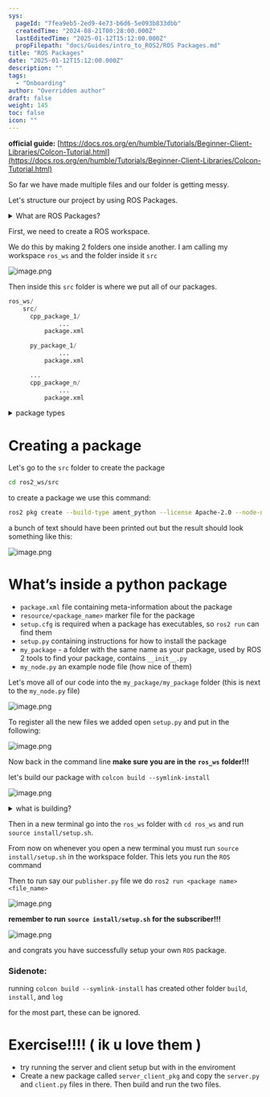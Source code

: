 ```yaml
---
sys:
  pageId: "7fea9eb5-2ed9-4e73-b6d6-5e093b833dbb"
  createdTime: "2024-08-21T00:28:00.000Z"
  lastEditedTime: "2025-01-12T15:12:00.000Z"
  propFilepath: "docs/Guides/intro_to_ROS2/ROS Packages.md"
title: "ROS Packages"
date: "2025-01-12T15:12:00.000Z"
description: ""
tags:
  - "Onboarding"
author: "Overridden author"
draft: false
weight: 145
toc: false
icon: ""
---
```


**official guide:** [https://docs.ros.org/en/humble/Tutorials/Beginner-Client-Libraries/Colcon-Tutorial.html](https://docs.ros.org/en/humble/Tutorials/Beginner-Client-Libraries/Colcon-Tutorial.html)

So far we have made multiple files and our folder is getting messy.

Let's structure our project by using ROS Packages.

<details>

<summary>What are ROS Packages?</summary>

ROS Packages are, as the name implies, packages of code that are highly sharable between ROS developers.

They consist of a folder, `package.xml` file, and source code

```python
      cpp_package_1/
		      ... imagine much code files here ..
          package.xml
```

</details>

First, we need to create a ROS workspace.

We do this by making 2 folders one inside another. I am calling my workspace `ros_ws` and the folder inside it `src`

![image.png](https://prod-files-secure.s3.us-west-2.amazonaws.com/d518164a-d88e-44d1-a4ee-3adb3bd8bce0/70706947-fd18-4537-a67b-e12946812d31/image.png?X-Amz-Algorithm=AWS4-HMAC-SHA256&X-Amz-Content-Sha256=UNSIGNED-PAYLOAD&X-Amz-Credential=ASIAZI2LB466YTPPMOMY%2F20250306%2Fus-west-2%2Fs3%2Faws4_request&X-Amz-Date=20250306T160946Z&X-Amz-Expires=3600&X-Amz-Security-Token=IQoJb3JpZ2luX2VjEOj%2F%2F%2F%2F%2F%2F%2F%2F%2F%2FwEaCXVzLXdlc3QtMiJIMEYCIQDJbeN%2Fd1UpXehqJAeKFO8KstYrIQNPmym%2FDQo390RO%2BQIhAJXicMLih8rN6HrrbvkMZR5TFOAJGvJxgJiAarYmAFLZKv8DCDEQABoMNjM3NDIzMTgzODA1Igzg3OsNTVOZuCJkgHwq3ANzWEe4bktemI6zL208NmVHlNVU6lNpelFq7O03C1p2dTmfhI5RVxsWW8PrC40ZyMSHXQ03R1ZD38eDb4qJh%2BgxvRs9mq%2Bo3pGke59NEjjFrHQ2EqpEgFSSTDwb9Q1iJLOfDZ00Kj%2FBYTdG7Z6xCOhrzKn5ReUfF8lY4VMJ6qzDgURiqBbiM3JIsj0cyvyoPu%2BOLLL%2Fi5ESMX5mcugG3RMyqF7BIPvvh9SXIeYKAFGcG3yOqVO2QLiTscTwOnlMQFXKUbZJkDglRj2YZIqosmQNCX%2BzQjngKvnrRIaVuaZfQ%2Fh1wxDNyE7meSW1AEVHxy9uq9sknDsVv%2BHDfzMtx%2FM6h67cZeMJBEoGmgoNi3M5RMXsE1ss0NXfdVZxmsL9t325Mbnsfby9fCD4dUaZOTlngMjGSBdRmltFW1eR6qtmX7lcXcO3e%2BzLxFHv%2BKV2dLgYfVlfQbioea%2BHpztJ8fUK%2BdiSaejB%2FCzxvjJOAWs4L0B30hE2gKGpbe9nm2hOIZNHvKCfovmsE7ATqXlhMSXv2%2Fok1z9wMMbast4jWqG4zWNwQOuFiQ6w7Zyn5j%2BIWqN7c6h2fi811xLw5EKh39gK0X5A1SU6S1QJ2RZ41nBjYZdnldU%2Bxunvx%2F9zZTCjj6e%2BBjqkAUff6KbGIIrZXBs1lTBf1b8SJLJe3bWMA5%2FpMOG0%2FeVfbWKNaJiw62WFPC2nzNWzvKkhT8kfSemKxGOYRG1wF51mrEto7zz80lc1R1KiNBwOOwkuaYUEg2fFs8kIx840uBX9icvh4J9Bg6i%2BOKa0DgGjvY9r9jBg6y8X%2BNDb2JVx8FJ3xqkcHYI9rYb7thYLinvHKXzV9HErwBA90VDJhzltGcSm&X-Amz-Signature=4140a0765abbc670866eea31a789e279d9eb717552ed93c94d5b54ee0d054a56&X-Amz-SignedHeaders=host&x-id=GetObject)

Then inside this `src` folder is where we put all of our packages.

```python
ros_ws/
    src/
      cpp_package_1/
		      ...
          package.xml

      py_package_1/
		      ...
          package.xml

      ...
      cpp_package_n/
		      ...
          package.xml

```

<details>

<summary>package types</summary>

packages can be either `C++` or python.

the intern file structure is different for each but for this guide we will stick to creating python packages

</details>

# Creating a package

Let's go to the `src` folder to create the package

```bash
cd ros2_ws/src
```

to create a package we use this command:

```bash
ros2 pkg create --build-type ament_python --license Apache-2.0 --node-name my_node my_package
```

a bunch of text should have been printed out but the result should look something like this:

![image.png](https://prod-files-secure.s3.us-west-2.amazonaws.com/d518164a-d88e-44d1-a4ee-3adb3bd8bce0/e6cf1e3f-8512-4a3e-b131-079f800bf3e8/image.png?X-Amz-Algorithm=AWS4-HMAC-SHA256&X-Amz-Content-Sha256=UNSIGNED-PAYLOAD&X-Amz-Credential=ASIAZI2LB466YTPPMOMY%2F20250306%2Fus-west-2%2Fs3%2Faws4_request&X-Amz-Date=20250306T160946Z&X-Amz-Expires=3600&X-Amz-Security-Token=IQoJb3JpZ2luX2VjEOj%2F%2F%2F%2F%2F%2F%2F%2F%2F%2FwEaCXVzLXdlc3QtMiJIMEYCIQDJbeN%2Fd1UpXehqJAeKFO8KstYrIQNPmym%2FDQo390RO%2BQIhAJXicMLih8rN6HrrbvkMZR5TFOAJGvJxgJiAarYmAFLZKv8DCDEQABoMNjM3NDIzMTgzODA1Igzg3OsNTVOZuCJkgHwq3ANzWEe4bktemI6zL208NmVHlNVU6lNpelFq7O03C1p2dTmfhI5RVxsWW8PrC40ZyMSHXQ03R1ZD38eDb4qJh%2BgxvRs9mq%2Bo3pGke59NEjjFrHQ2EqpEgFSSTDwb9Q1iJLOfDZ00Kj%2FBYTdG7Z6xCOhrzKn5ReUfF8lY4VMJ6qzDgURiqBbiM3JIsj0cyvyoPu%2BOLLL%2Fi5ESMX5mcugG3RMyqF7BIPvvh9SXIeYKAFGcG3yOqVO2QLiTscTwOnlMQFXKUbZJkDglRj2YZIqosmQNCX%2BzQjngKvnrRIaVuaZfQ%2Fh1wxDNyE7meSW1AEVHxy9uq9sknDsVv%2BHDfzMtx%2FM6h67cZeMJBEoGmgoNi3M5RMXsE1ss0NXfdVZxmsL9t325Mbnsfby9fCD4dUaZOTlngMjGSBdRmltFW1eR6qtmX7lcXcO3e%2BzLxFHv%2BKV2dLgYfVlfQbioea%2BHpztJ8fUK%2BdiSaejB%2FCzxvjJOAWs4L0B30hE2gKGpbe9nm2hOIZNHvKCfovmsE7ATqXlhMSXv2%2Fok1z9wMMbast4jWqG4zWNwQOuFiQ6w7Zyn5j%2BIWqN7c6h2fi811xLw5EKh39gK0X5A1SU6S1QJ2RZ41nBjYZdnldU%2Bxunvx%2F9zZTCjj6e%2BBjqkAUff6KbGIIrZXBs1lTBf1b8SJLJe3bWMA5%2FpMOG0%2FeVfbWKNaJiw62WFPC2nzNWzvKkhT8kfSemKxGOYRG1wF51mrEto7zz80lc1R1KiNBwOOwkuaYUEg2fFs8kIx840uBX9icvh4J9Bg6i%2BOKa0DgGjvY9r9jBg6y8X%2BNDb2JVx8FJ3xqkcHYI9rYb7thYLinvHKXzV9HErwBA90VDJhzltGcSm&X-Amz-Signature=c2b9de57b4d155174a351e5ac4d6fee8d2483798928228035e9cad17f6b9b7c0&X-Amz-SignedHeaders=host&x-id=GetObject)

# What’s inside a python package

- `package.xml` file containing meta-information about the package
- `resource/<package_name>` marker file for the package
- `setup.cfg` is required when a package has executables, so `ros2 run` can find them
- `setup.py` containing instructions for how to install the package
- `my_package` - a folder with the same name as your package, used by ROS 2 tools to find your package, contains `__init__.py`
- `my_node.py` an example node file (how nice of them)

Let's move all of our code into the `my_package/my_package` folder (this is next to the `my_node.py` file)

![image.png](https://prod-files-secure.s3.us-west-2.amazonaws.com/d518164a-d88e-44d1-a4ee-3adb3bd8bce0/9ce58f11-0da9-4d3e-b86d-506a9685d378/image.png?X-Amz-Algorithm=AWS4-HMAC-SHA256&X-Amz-Content-Sha256=UNSIGNED-PAYLOAD&X-Amz-Credential=ASIAZI2LB466YTPPMOMY%2F20250306%2Fus-west-2%2Fs3%2Faws4_request&X-Amz-Date=20250306T160946Z&X-Amz-Expires=3600&X-Amz-Security-Token=IQoJb3JpZ2luX2VjEOj%2F%2F%2F%2F%2F%2F%2F%2F%2F%2FwEaCXVzLXdlc3QtMiJIMEYCIQDJbeN%2Fd1UpXehqJAeKFO8KstYrIQNPmym%2FDQo390RO%2BQIhAJXicMLih8rN6HrrbvkMZR5TFOAJGvJxgJiAarYmAFLZKv8DCDEQABoMNjM3NDIzMTgzODA1Igzg3OsNTVOZuCJkgHwq3ANzWEe4bktemI6zL208NmVHlNVU6lNpelFq7O03C1p2dTmfhI5RVxsWW8PrC40ZyMSHXQ03R1ZD38eDb4qJh%2BgxvRs9mq%2Bo3pGke59NEjjFrHQ2EqpEgFSSTDwb9Q1iJLOfDZ00Kj%2FBYTdG7Z6xCOhrzKn5ReUfF8lY4VMJ6qzDgURiqBbiM3JIsj0cyvyoPu%2BOLLL%2Fi5ESMX5mcugG3RMyqF7BIPvvh9SXIeYKAFGcG3yOqVO2QLiTscTwOnlMQFXKUbZJkDglRj2YZIqosmQNCX%2BzQjngKvnrRIaVuaZfQ%2Fh1wxDNyE7meSW1AEVHxy9uq9sknDsVv%2BHDfzMtx%2FM6h67cZeMJBEoGmgoNi3M5RMXsE1ss0NXfdVZxmsL9t325Mbnsfby9fCD4dUaZOTlngMjGSBdRmltFW1eR6qtmX7lcXcO3e%2BzLxFHv%2BKV2dLgYfVlfQbioea%2BHpztJ8fUK%2BdiSaejB%2FCzxvjJOAWs4L0B30hE2gKGpbe9nm2hOIZNHvKCfovmsE7ATqXlhMSXv2%2Fok1z9wMMbast4jWqG4zWNwQOuFiQ6w7Zyn5j%2BIWqN7c6h2fi811xLw5EKh39gK0X5A1SU6S1QJ2RZ41nBjYZdnldU%2Bxunvx%2F9zZTCjj6e%2BBjqkAUff6KbGIIrZXBs1lTBf1b8SJLJe3bWMA5%2FpMOG0%2FeVfbWKNaJiw62WFPC2nzNWzvKkhT8kfSemKxGOYRG1wF51mrEto7zz80lc1R1KiNBwOOwkuaYUEg2fFs8kIx840uBX9icvh4J9Bg6i%2BOKa0DgGjvY9r9jBg6y8X%2BNDb2JVx8FJ3xqkcHYI9rYb7thYLinvHKXzV9HErwBA90VDJhzltGcSm&X-Amz-Signature=58c83e8e3040223dab6f0ea88ee1f604ee73552753b461bc4ca9f8d7ac715334&X-Amz-SignedHeaders=host&x-id=GetObject)

To register all the new files we added open `setup.py` and put in the following:

![image.png](https://prod-files-secure.s3.us-west-2.amazonaws.com/d518164a-d88e-44d1-a4ee-3adb3bd8bce0/1cd7c262-4cae-4496-9d75-c178537d24a2/image.png?X-Amz-Algorithm=AWS4-HMAC-SHA256&X-Amz-Content-Sha256=UNSIGNED-PAYLOAD&X-Amz-Credential=ASIAZI2LB466YTPPMOMY%2F20250306%2Fus-west-2%2Fs3%2Faws4_request&X-Amz-Date=20250306T160946Z&X-Amz-Expires=3600&X-Amz-Security-Token=IQoJb3JpZ2luX2VjEOj%2F%2F%2F%2F%2F%2F%2F%2F%2F%2FwEaCXVzLXdlc3QtMiJIMEYCIQDJbeN%2Fd1UpXehqJAeKFO8KstYrIQNPmym%2FDQo390RO%2BQIhAJXicMLih8rN6HrrbvkMZR5TFOAJGvJxgJiAarYmAFLZKv8DCDEQABoMNjM3NDIzMTgzODA1Igzg3OsNTVOZuCJkgHwq3ANzWEe4bktemI6zL208NmVHlNVU6lNpelFq7O03C1p2dTmfhI5RVxsWW8PrC40ZyMSHXQ03R1ZD38eDb4qJh%2BgxvRs9mq%2Bo3pGke59NEjjFrHQ2EqpEgFSSTDwb9Q1iJLOfDZ00Kj%2FBYTdG7Z6xCOhrzKn5ReUfF8lY4VMJ6qzDgURiqBbiM3JIsj0cyvyoPu%2BOLLL%2Fi5ESMX5mcugG3RMyqF7BIPvvh9SXIeYKAFGcG3yOqVO2QLiTscTwOnlMQFXKUbZJkDglRj2YZIqosmQNCX%2BzQjngKvnrRIaVuaZfQ%2Fh1wxDNyE7meSW1AEVHxy9uq9sknDsVv%2BHDfzMtx%2FM6h67cZeMJBEoGmgoNi3M5RMXsE1ss0NXfdVZxmsL9t325Mbnsfby9fCD4dUaZOTlngMjGSBdRmltFW1eR6qtmX7lcXcO3e%2BzLxFHv%2BKV2dLgYfVlfQbioea%2BHpztJ8fUK%2BdiSaejB%2FCzxvjJOAWs4L0B30hE2gKGpbe9nm2hOIZNHvKCfovmsE7ATqXlhMSXv2%2Fok1z9wMMbast4jWqG4zWNwQOuFiQ6w7Zyn5j%2BIWqN7c6h2fi811xLw5EKh39gK0X5A1SU6S1QJ2RZ41nBjYZdnldU%2Bxunvx%2F9zZTCjj6e%2BBjqkAUff6KbGIIrZXBs1lTBf1b8SJLJe3bWMA5%2FpMOG0%2FeVfbWKNaJiw62WFPC2nzNWzvKkhT8kfSemKxGOYRG1wF51mrEto7zz80lc1R1KiNBwOOwkuaYUEg2fFs8kIx840uBX9icvh4J9Bg6i%2BOKa0DgGjvY9r9jBg6y8X%2BNDb2JVx8FJ3xqkcHYI9rYb7thYLinvHKXzV9HErwBA90VDJhzltGcSm&X-Amz-Signature=b9d3ca154fa3d827e0bb2315f84ec9183196820d524dd04637c1ea27cf6c928c&X-Amz-SignedHeaders=host&x-id=GetObject)

Now back in the command line **make sure you are in the** **`ros_ws`** **folder!!!**

let's build our package with `colcon build --symlink-install`

![image.png](https://prod-files-secure.s3.us-west-2.amazonaws.com/d518164a-d88e-44d1-a4ee-3adb3bd8bce0/2f2a0d27-b173-48fd-b189-5f5c0ce65619/image.png?X-Amz-Algorithm=AWS4-HMAC-SHA256&X-Amz-Content-Sha256=UNSIGNED-PAYLOAD&X-Amz-Credential=ASIAZI2LB466YTPPMOMY%2F20250306%2Fus-west-2%2Fs3%2Faws4_request&X-Amz-Date=20250306T160946Z&X-Amz-Expires=3600&X-Amz-Security-Token=IQoJb3JpZ2luX2VjEOj%2F%2F%2F%2F%2F%2F%2F%2F%2F%2FwEaCXVzLXdlc3QtMiJIMEYCIQDJbeN%2Fd1UpXehqJAeKFO8KstYrIQNPmym%2FDQo390RO%2BQIhAJXicMLih8rN6HrrbvkMZR5TFOAJGvJxgJiAarYmAFLZKv8DCDEQABoMNjM3NDIzMTgzODA1Igzg3OsNTVOZuCJkgHwq3ANzWEe4bktemI6zL208NmVHlNVU6lNpelFq7O03C1p2dTmfhI5RVxsWW8PrC40ZyMSHXQ03R1ZD38eDb4qJh%2BgxvRs9mq%2Bo3pGke59NEjjFrHQ2EqpEgFSSTDwb9Q1iJLOfDZ00Kj%2FBYTdG7Z6xCOhrzKn5ReUfF8lY4VMJ6qzDgURiqBbiM3JIsj0cyvyoPu%2BOLLL%2Fi5ESMX5mcugG3RMyqF7BIPvvh9SXIeYKAFGcG3yOqVO2QLiTscTwOnlMQFXKUbZJkDglRj2YZIqosmQNCX%2BzQjngKvnrRIaVuaZfQ%2Fh1wxDNyE7meSW1AEVHxy9uq9sknDsVv%2BHDfzMtx%2FM6h67cZeMJBEoGmgoNi3M5RMXsE1ss0NXfdVZxmsL9t325Mbnsfby9fCD4dUaZOTlngMjGSBdRmltFW1eR6qtmX7lcXcO3e%2BzLxFHv%2BKV2dLgYfVlfQbioea%2BHpztJ8fUK%2BdiSaejB%2FCzxvjJOAWs4L0B30hE2gKGpbe9nm2hOIZNHvKCfovmsE7ATqXlhMSXv2%2Fok1z9wMMbast4jWqG4zWNwQOuFiQ6w7Zyn5j%2BIWqN7c6h2fi811xLw5EKh39gK0X5A1SU6S1QJ2RZ41nBjYZdnldU%2Bxunvx%2F9zZTCjj6e%2BBjqkAUff6KbGIIrZXBs1lTBf1b8SJLJe3bWMA5%2FpMOG0%2FeVfbWKNaJiw62WFPC2nzNWzvKkhT8kfSemKxGOYRG1wF51mrEto7zz80lc1R1KiNBwOOwkuaYUEg2fFs8kIx840uBX9icvh4J9Bg6i%2BOKa0DgGjvY9r9jBg6y8X%2BNDb2JVx8FJ3xqkcHYI9rYb7thYLinvHKXzV9HErwBA90VDJhzltGcSm&X-Amz-Signature=6329e2e85ce948d1d5366f4a6f505d670f0bbd941d475f65f0a9534514f1e483&X-Amz-SignedHeaders=host&x-id=GetObject)

<details>

<summary>what is building?</summary>

if you are a CS major at Rose-Hulman you will learn the answer to this in CSSE132

but TLDR; is it combines all the code files into one program that can be run easily 

</details>

Then in a new terminal go into the `ros_ws` folder with `cd ros_ws` and run `source install/setup.sh`. 

From now on whenever you open a new terminal you must run `source install/setup.sh` in the workspace folder. This lets you run the `ROS` command

Then to run say our `publisher.py` file we do `ros2 run <package name> <file_name>`

![image.png](https://prod-files-secure.s3.us-west-2.amazonaws.com/d518164a-d88e-44d1-a4ee-3adb3bd8bce0/4f4b1219-3a44-4632-aa0a-ce3471699f59/image.png?X-Amz-Algorithm=AWS4-HMAC-SHA256&X-Amz-Content-Sha256=UNSIGNED-PAYLOAD&X-Amz-Credential=ASIAZI2LB466YTPPMOMY%2F20250306%2Fus-west-2%2Fs3%2Faws4_request&X-Amz-Date=20250306T160946Z&X-Amz-Expires=3600&X-Amz-Security-Token=IQoJb3JpZ2luX2VjEOj%2F%2F%2F%2F%2F%2F%2F%2F%2F%2FwEaCXVzLXdlc3QtMiJIMEYCIQDJbeN%2Fd1UpXehqJAeKFO8KstYrIQNPmym%2FDQo390RO%2BQIhAJXicMLih8rN6HrrbvkMZR5TFOAJGvJxgJiAarYmAFLZKv8DCDEQABoMNjM3NDIzMTgzODA1Igzg3OsNTVOZuCJkgHwq3ANzWEe4bktemI6zL208NmVHlNVU6lNpelFq7O03C1p2dTmfhI5RVxsWW8PrC40ZyMSHXQ03R1ZD38eDb4qJh%2BgxvRs9mq%2Bo3pGke59NEjjFrHQ2EqpEgFSSTDwb9Q1iJLOfDZ00Kj%2FBYTdG7Z6xCOhrzKn5ReUfF8lY4VMJ6qzDgURiqBbiM3JIsj0cyvyoPu%2BOLLL%2Fi5ESMX5mcugG3RMyqF7BIPvvh9SXIeYKAFGcG3yOqVO2QLiTscTwOnlMQFXKUbZJkDglRj2YZIqosmQNCX%2BzQjngKvnrRIaVuaZfQ%2Fh1wxDNyE7meSW1AEVHxy9uq9sknDsVv%2BHDfzMtx%2FM6h67cZeMJBEoGmgoNi3M5RMXsE1ss0NXfdVZxmsL9t325Mbnsfby9fCD4dUaZOTlngMjGSBdRmltFW1eR6qtmX7lcXcO3e%2BzLxFHv%2BKV2dLgYfVlfQbioea%2BHpztJ8fUK%2BdiSaejB%2FCzxvjJOAWs4L0B30hE2gKGpbe9nm2hOIZNHvKCfovmsE7ATqXlhMSXv2%2Fok1z9wMMbast4jWqG4zWNwQOuFiQ6w7Zyn5j%2BIWqN7c6h2fi811xLw5EKh39gK0X5A1SU6S1QJ2RZ41nBjYZdnldU%2Bxunvx%2F9zZTCjj6e%2BBjqkAUff6KbGIIrZXBs1lTBf1b8SJLJe3bWMA5%2FpMOG0%2FeVfbWKNaJiw62WFPC2nzNWzvKkhT8kfSemKxGOYRG1wF51mrEto7zz80lc1R1KiNBwOOwkuaYUEg2fFs8kIx840uBX9icvh4J9Bg6i%2BOKa0DgGjvY9r9jBg6y8X%2BNDb2JVx8FJ3xqkcHYI9rYb7thYLinvHKXzV9HErwBA90VDJhzltGcSm&X-Amz-Signature=1856623be8f84b3aa1d08b7b14744a5c09c9657c1f808655e2e050fce84ba039&X-Amz-SignedHeaders=host&x-id=GetObject)

**remember to run** **`source install/setup.sh`** **for the subscriber!!!**

![image.png](https://prod-files-secure.s3.us-west-2.amazonaws.com/d518164a-d88e-44d1-a4ee-3adb3bd8bce0/02121119-dad4-49ec-8356-c956108b4243/image.png?X-Amz-Algorithm=AWS4-HMAC-SHA256&X-Amz-Content-Sha256=UNSIGNED-PAYLOAD&X-Amz-Credential=ASIAZI2LB466YTPPMOMY%2F20250306%2Fus-west-2%2Fs3%2Faws4_request&X-Amz-Date=20250306T160946Z&X-Amz-Expires=3600&X-Amz-Security-Token=IQoJb3JpZ2luX2VjEOj%2F%2F%2F%2F%2F%2F%2F%2F%2F%2FwEaCXVzLXdlc3QtMiJIMEYCIQDJbeN%2Fd1UpXehqJAeKFO8KstYrIQNPmym%2FDQo390RO%2BQIhAJXicMLih8rN6HrrbvkMZR5TFOAJGvJxgJiAarYmAFLZKv8DCDEQABoMNjM3NDIzMTgzODA1Igzg3OsNTVOZuCJkgHwq3ANzWEe4bktemI6zL208NmVHlNVU6lNpelFq7O03C1p2dTmfhI5RVxsWW8PrC40ZyMSHXQ03R1ZD38eDb4qJh%2BgxvRs9mq%2Bo3pGke59NEjjFrHQ2EqpEgFSSTDwb9Q1iJLOfDZ00Kj%2FBYTdG7Z6xCOhrzKn5ReUfF8lY4VMJ6qzDgURiqBbiM3JIsj0cyvyoPu%2BOLLL%2Fi5ESMX5mcugG3RMyqF7BIPvvh9SXIeYKAFGcG3yOqVO2QLiTscTwOnlMQFXKUbZJkDglRj2YZIqosmQNCX%2BzQjngKvnrRIaVuaZfQ%2Fh1wxDNyE7meSW1AEVHxy9uq9sknDsVv%2BHDfzMtx%2FM6h67cZeMJBEoGmgoNi3M5RMXsE1ss0NXfdVZxmsL9t325Mbnsfby9fCD4dUaZOTlngMjGSBdRmltFW1eR6qtmX7lcXcO3e%2BzLxFHv%2BKV2dLgYfVlfQbioea%2BHpztJ8fUK%2BdiSaejB%2FCzxvjJOAWs4L0B30hE2gKGpbe9nm2hOIZNHvKCfovmsE7ATqXlhMSXv2%2Fok1z9wMMbast4jWqG4zWNwQOuFiQ6w7Zyn5j%2BIWqN7c6h2fi811xLw5EKh39gK0X5A1SU6S1QJ2RZ41nBjYZdnldU%2Bxunvx%2F9zZTCjj6e%2BBjqkAUff6KbGIIrZXBs1lTBf1b8SJLJe3bWMA5%2FpMOG0%2FeVfbWKNaJiw62WFPC2nzNWzvKkhT8kfSemKxGOYRG1wF51mrEto7zz80lc1R1KiNBwOOwkuaYUEg2fFs8kIx840uBX9icvh4J9Bg6i%2BOKa0DgGjvY9r9jBg6y8X%2BNDb2JVx8FJ3xqkcHYI9rYb7thYLinvHKXzV9HErwBA90VDJhzltGcSm&X-Amz-Signature=076b774115360cc0556f1218d864490e2d149e297203f4c41183825a94326249&X-Amz-SignedHeaders=host&x-id=GetObject)

and congrats you have successfully setup your own `ROS` package.

### Sidenote:

running `colcon build --symlink-install` has created other folder `build`, `install`, and `log`

for the most part, these can be ignored.

# Exercise!!!! ( ik u love them )

- try running the server and client setup but with in the enviroment
- Create a new package called `server_client_pkg` and copy the `server.py` and `client.py` files in there. Then build and run the two files.
